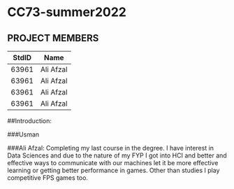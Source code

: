 # CC73-summer2022

## PROJECT MEMBERS
StdID | Name
------------ | -------------
63961 | Ali Afzal
63961 | Ali Afzal
63961 | Ali Afzal
63961 | Ali Afzal


##Introduction:

###Usman

###Ali Afzal: 
Completing my last course in the degree. I have interest in Data Sciences and due to the nature of my FYP I got into HCI and better and effective ways to communicate with our machines let it be more effective learning or getting better performance in games. Other than studies I play competitive FPS games too. 
